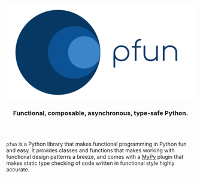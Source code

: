 #

![pfun](https://raw.githubusercontent.com/suned/pfun/master/logo/pfun_logo.svg?sanitize=true)

<div style="text-align:center"><h3>Functional, composable, asynchronous, type-safe Python.</h3></div>

<br>
<br>

`pfun` is a Python library that makes functional programming in Python fun and easy. It provides classes and functions that makes working with functional design patterns a breeze, and comes with a [MyPy](http://mypy-lang.org/) plugin that makes static type checking of code written in functional style highly accurate.
